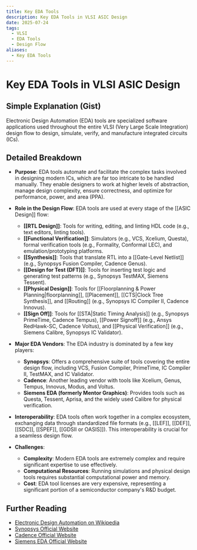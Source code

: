 ```yaml
---
title: Key EDA Tools
description: Key EDA Tools in VLSI ASIC Design
date: 2025-07-24
tags:
  - VLSI
  - EDA Tools
  - Design Flow
aliases:
  - Key EDA Tools
---
```


# Key EDA Tools in VLSI ASIC Design

## Simple Explanation (Gist)
Electronic Design Automation (EDA) tools are specialized software applications used throughout the entire VLSI (Very Large Scale Integration) design flow to design, simulate, verify, and manufacture integrated circuits (ICs).

## Detailed Breakdown

*   **Purpose**: EDA tools automate and facilitate the complex tasks involved in designing modern ICs, which are far too intricate to be handled manually. They enable designers to work at higher levels of abstraction, manage design complexity, ensure correctness, and optimize for performance, power, and area (PPA).

*   **Role in the Design Flow**: EDA tools are used at every stage of the [[ASIC Design]] flow:
    *   **[[RTL Design]]**: Tools for writing, editing, and linting HDL code (e.g., text editors, linting tools).
    *   **[[Functional Verification]]**: Simulators (e.g., VCS, Xcelium, Questa), formal verification tools (e.g., Formality, Conformal LEC), and emulation/prototyping platforms.
    *   **[[Synthesis]]**: Tools that translate RTL into a [[Gate-Level Netlist]] (e.g., Synopsys Fusion Compiler, Cadence Genus).
    *   **[[Design for Test (DFT)]]**: Tools for inserting test logic and generating test patterns (e.g., Synopsys TestMAX, Siemens Tessent).
    *   **[[Physical Design]]**: Tools for [[Floorplanning & Power Planning|floorplanning]], [[Placement]], [[CTS|Clock Tree Synthesis]], and [[Routing]] (e.g., Synopsys IC Compiler II, Cadence Innovus).
    *   **[[Sign Off]]**: Tools for [[STA|Static Timing Analysis]] (e.g., Synopsys PrimeTime, Cadence Tempus), [[Power Signoff]] (e.g., Ansys RedHawk-SC, Cadence Voltus), and [[Physical Verification]] (e.g., Siemens Calibre, Synopsys IC Validator).

*   **Major EDA Vendors**: The EDA industry is dominated by a few key players:
    *   **Synopsys**: Offers a comprehensive suite of tools covering the entire design flow, including VCS, Fusion Compiler, PrimeTime, IC Compiler II, TestMAX, and IC Validator.
    *   **Cadence**: Another leading vendor with tools like Xcelium, Genus, Tempus, Innovus, Modus, and Voltus.
    *   **Siemens EDA (formerly Mentor Graphics)**: Provides tools such as Questa, Tessent, Aprisa, and the widely used Calibre for physical verification.

*   **Interoperability**: EDA tools often work together in a complex ecosystem, exchanging data through standardized file formats (e.g., [[LEF]], [[DEF]], [[SDC]], [[SPEF]], [[GDSII or OASIS]]). This interoperability is crucial for a seamless design flow.

*   **Challenges**: 
    *   **Complexity**: Modern EDA tools are extremely complex and require significant expertise to use effectively.
    *   **Computational Resources**: Running simulations and physical design tools requires substantial computational power and memory.
    *   **Cost**: EDA tool licenses are very expensive, representing a significant portion of a semiconductor company's R&D budget.

## Further Reading

*   [Electronic Design Automation on Wikipedia](https://en.wikipedia.org/wiki/Electronic_design_automation)
*   [Synopsys Official Website](https://www.synopsys.com/)
*   [Cadence Official Website](https://www.cadence.com/)
*   [Siemens EDA Official Website](https://eda.sw.siemens.com/)